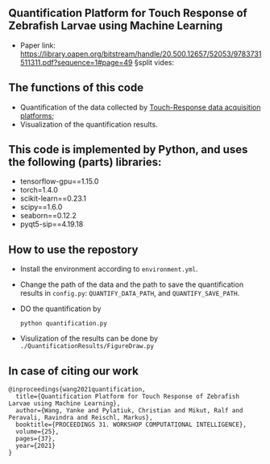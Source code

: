 ## Quantification Platform for Touch Response of Zebrafish Larvae using Machine Learning

- Paper link: https://library.oapen.org/bitstream/handle/20.500.12657/52053/9783731511311.pdf?sequence=1#page=49
§split vides:

## The functions of this code

- Quantification of the data collected by [Touch-Response data acquisition platforms](https://github.com/Seven-year-promise/MultiFishTouchResponse);
- Visualization of the quantification results.

## This code is implemented by Python, and uses the following (parts) libraries:

- tensorflow-gpu==1.15.0
- torch=1.4.0
- scikit-learn==0.23.1
- scipy==1.6.0
- seaborn==0.12.2
- pyqt5-sip==4.19.18

## How to use the repostory

- Install the environment according to `environment.yml`.
- Change the path of the data and the path to save the quantification results in `config.py`: `QUANTIFY_DATA_PATH`, and `QUANTIFY_SAVE_PATH`.
- DO the quantification by

    `python quantification.py`
    
- Visulization of the results can be done by `./QuantificationResults/FigureDraw.py`


## In case of citing our work

```
@inproceedings{wang2021quantification,
  title={Quantification Platform for Touch Response of Zebrafish Larvae using Machine Learning},
  author={Wang, Yanke and Pylatiuk, Christian and Mikut, Ralf and Peravali, Ravindra and Reischl, Markus},
  booktitle={PROCEEDINGS 31. WORKSHOP COMPUTATIONAL INTELLIGENCE},
  volume={25},
  pages={37},
  year={2021}
}
```
